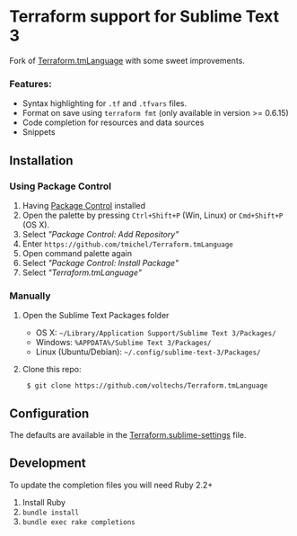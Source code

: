 Terraform support for Sublime Text 3
====================================

Fork of [Terraform.tmLanguage][base_repo] with some sweet improvements.

### Features:

* Syntax highlighting for `.tf` and `.tfvars` files.
* Format on save using `terraform fmt` (only available in version >= 0.6.15)
* Code completion for resources and data sources
* Snippets

Installation
------------

### Using Package Control

1. Having [Package Control](https://packagecontrol.io/installation) installed
2. Open the palette by pressing `Ctrl+Shift+P` (Win, Linux) or `Cmd+Shift+P` (OS X).
3. Select _"Package Control: Add Repository"_
4. Enter `https://github.com/tmichel/Terraform.tmLanguage`
5. Open command palette again
6. Select _"Package Control: Install Package"_
7. Select _"Terraform.tmLanguage"_

### Manually

1. Open the Sublime Text Packages folder
    - OS X: `~/Library/Application Support/Sublime Text 3/Packages/`
    - Windows: `%APPDATA%/Sublime Text 3/Packages/`
    - Linux (Ubuntu/Debian): `~/.config/sublime-text-3/Packages/`

2. Clone this repo:

        $ git clone https://github.com/voltechs/Terraform.tmLanguage

## Configuration

The defaults are available in the [Terraform.sublime-settings][settings_file]
file.

## Development

To update the completion files you will need Ruby 2.2+

1. Install Ruby
2. `bundle install`
3. `bundle exec rake completions`

[base_repo]: https://github.com/alexlouden/Terraform.tmLanguage
[settings_file]: Terraform.sublime-settings
